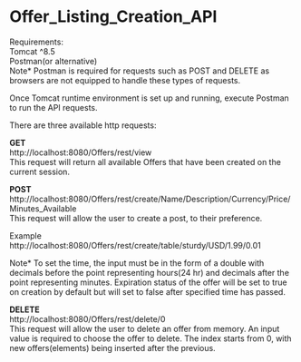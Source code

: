 # Offer_Listing_Creation_API

Requirements:  
Tomcat ^8.5  
Postman(or alternative)  
Note* Postman is required for requests such as POST and DELETE as browsers are not equipped to handle these types of requests.  

Once Tomcat runtime environment is set up and running, execute Postman to run the API requests.  

There are three available http requests:  

**GET**  
http://localhost:8080/Offers/rest/view  
This request will return all available Offers that have been created on the current session.  


**POST**  
http://localhost:8080/Offers/rest/create/Name/Description/Currency/Price/Minutes_Available  
This request will allow the user to create a post, to their preference.  

Example  
http://localhost:8080/Offers/rest/create/table/sturdy/USD/1.99/0.01  

Note* To set the time, the input must be in the form of a double with decimals before the point representing hours(24 hr) and decimals after the point representing minutes. Expiration status of the offer will be set to true on creation by default but will set to false after specified time has passed.  

**DELETE**  
http://localhost:8080/Offers/rest/delete/0  
This request will allow the user to delete an offer from memory. An input value is required to choose the offer to delete. The index starts from 0, with new offers(elements) being inserted after the previous.


